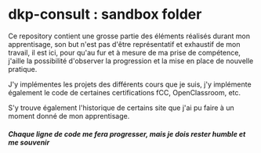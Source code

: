 
# dkp-consult : sandbox folder

Ce repository contient une grosse partie des éléments réalisés durant mon apprentisage, son but n'est pas d'être représentatif et exhaustif de mon travail, il est ici, pour qu'au fur et à mesure de ma prise de compétence, j'aille la possibilité d'observer la progression et la mise en place de nouvelle pratique. 

J'y implémentes les projets des différents cours que je suis, j'y implémente également le code de certaines certifications fCC, OpenClassroom, etc. 

S'y trouve également l'historique de certains site que j'ai pu faire à un moment donné de mon apprentisage. 

#### *Chaque ligne de code me fera progresser, mais je dois rester humble et me souvenir* 


